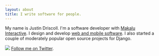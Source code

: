 ```yaml
---
layout: about
title: I write software for people.
---
```


My name is Justin Driscoll. I'm a software developer with [Makalu Interactive](http://makaluinc.com). I design and develop [web and mobile software](http://github.com/jdriscoll). I also started a couple of moderately popular open source projects for Django.

<img src="https://si0.twimg.com/images/dev/cms/intents/bird/bird_black/bird_32_black.png"> [Follow me on Twitter](http://twitter.com/jdriscoll).
